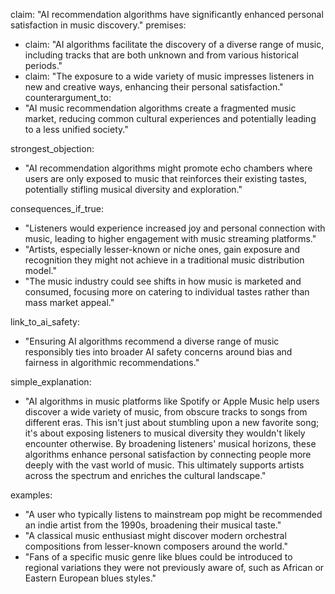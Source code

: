 claim: "AI recommendation algorithms have significantly enhanced personal satisfaction in music discovery."
premises:
  - claim: "AI algorithms facilitate the discovery of a diverse range of music, including tracks that are both unknown and from various historical periods."
  - claim: "The exposure to a wide variety of music impresses listeners in new and creative ways, enhancing their personal satisfaction."
counterargument_to:
  - "AI music recommendation algorithms create a fragmented music market, reducing common cultural experiences and potentially leading to a less unified society."

strongest_objection:
  - "AI recommendation algorithms might promote echo chambers where users are only exposed to music that reinforces their existing tastes, potentially stifling musical diversity and exploration."

consequences_if_true:
  - "Listeners would experience increased joy and personal connection with music, leading to higher engagement with music streaming platforms."
  - "Artists, especially lesser-known or niche ones, gain exposure and recognition they might not achieve in a traditional music distribution model."
  - "The music industry could see shifts in how music is marketed and consumed, focusing more on catering to individual tastes rather than mass market appeal."

link_to_ai_safety:
  - "Ensuring AI algorithms recommend a diverse range of music responsibly ties into broader AI safety concerns around bias and fairness in algorithmic recommendations."

simple_explanation:
  - "AI algorithms in music platforms like Spotify or Apple Music help users discover a wide variety of music, from obscure tracks to songs from different eras. This isn't just about stumbling upon a new favorite song; it's about exposing listeners to musical diversity they wouldn't likely encounter otherwise. By broadening listeners' musical horizons, these algorithms enhance personal satisfaction by connecting people more deeply with the vast world of music. This ultimately supports artists across the spectrum and enriches the cultural landscape."

examples:
  - "A user who typically listens to mainstream pop might be recommended an indie artist from the 1990s, broadening their musical taste."
  - "A classical music enthusiast might discover modern orchestral compositions from lesser-known composers around the world."
  - "Fans of a specific music genre like blues could be introduced to regional variations they were not previously aware of, such as African or Eastern European blues styles."